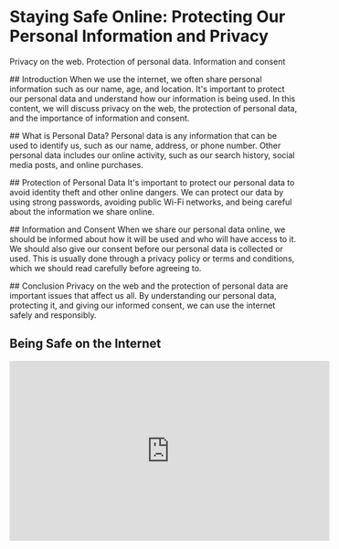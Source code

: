# Staying Safe Online: Protecting Our Personal Information and Privacy

Privacy on the web. Protection of personal data. Information and consent

## Introduction
When we use the internet, we often share personal information such as our name, age, and location. It's important to protect our personal data and understand how our information is being used. In this content, we will discuss privacy on the web, the protection of personal data, and the importance of information and consent.

## What is Personal Data?
Personal data is any information that can be used to identify us, such as our name, address, or phone number. Other personal data includes our online activity, such as our search history, social media posts, and online purchases.

## Protection of Personal Data
It's important to protect our personal data to avoid identity theft and other online dangers. We can protect our data by using strong passwords, avoiding public Wi-Fi networks, and being careful about the information we share online.

## Information and Consent
When we share our personal data online, we should be informed about how it will be used and who will have access to it. We should also give our consent before our personal data is collected or used. This is usually done through a privacy policy or terms and conditions, which we should read carefully before agreeing to.

## Conclusion
Privacy on the web and the protection of personal data are important issues that affect us all. By understanding our personal data, protecting it, and giving our informed consent, we can use the internet safely and responsibly.

## Being Safe on the Internet

<iframe width="560" height="315" src="https://www.youtube.com/embed/HxySrSbSY7o" title="YouTube video player" frameborder="0" allow="accelerometer; autoplay; clipboard-write; encrypted-media; gyroscope; picture-in-picture; web-share" allowfullscreen></iframe>